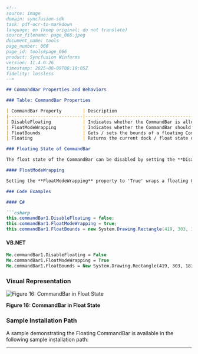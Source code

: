 ```markdown
<!--
source: image
domain: syncfusion-sdk
task: pdf-ocr-to-markdown
language: en (keep original; do not translate)
source_filename: page_066.jpeg
document_name: tools
page_number: 066
page_id: tools#page_066
product: Syncfusion Winforms
version: 11.4.0.26
timestamp: 2025-08-09T08:19:05Z
fidelity: lossless
-->

## CommandBar Properties and Behaviors

### Table: CommandBar Properties

| CommandBar Property        | Description                                                                 |
|----------------------------|-----------------------------------------------------------------------------|
| DisableFloating            | Indicates whether the CommandBar is allowed to float.                      |
| FloatModeWrapping          | Indicates whether the CommandBar should wrap when floating.               |
| FloatBounds                | Gets / sets the bounds of a floating CommandBar.                          |
| Floating                   | Returns the current dock / float state of the CommandBar.                  |

### Floating State of CommandBar

The float state of the CommandBar can be disabled by setting the **DisableFloating** property to 'True'.

#### FloatModeWrapping

Setting the **FloatModeWrapping** property to 'True' wraps a floating CommandBar when it is resized to less than its maximum length. The **DisableFloating** property must be set to 'False' for this behavior.

### Code Examples

#### C#

```csharp
this.commandBar1.DisableFloating = false;
this.commandBar1.FloatModeWrapping = true;
this.commandBar1.FloatBounds = new System.Drawing.Rectangle(419, 303, 183, 47);
```

#### VB.NET

```vb
Me.commandBar1.DisableFloating = False
Me.commandBar1.FloatModeWrapping = True
Me.commandBar1.FloatBounds = New System.Drawing.Rectangle(419, 303, 183, 47)
```

### Visual Representation

![Figure 16: CommandBar in Float State](attachment://figure16.png)

**Figure 16: CommandBar in Float State**

### Sample Installation Path

A sample demonstrating the Floating CommandBar is available in the following sample installation path:

---

<!-- tags: [Syncfusion, WinForms, CommandBar, properties, float, disablefloating, floatmodewrapping, floatbounds] keywords: [float mode, floating state, wrapping, disable floating, commandbar properties] -->
```